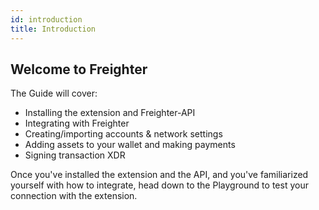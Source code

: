 ```yaml
---
id: introduction
title: Introduction
---
```


## Welcome to Freighter

The Guide will cover:

- Installing the extension and Freighter-API
- Integrating with Freighter
- Creating/importing accounts & network settings
- Adding assets to your wallet and making payments
- Signing transaction XDR

Once you've installed the extension and the API, and you've familiarized yourself with how to integrate, head down to the Playground to test your connection with the extension.
